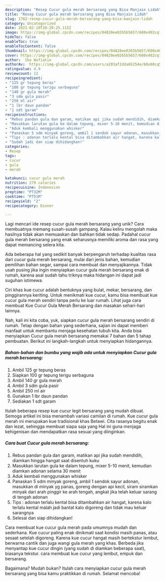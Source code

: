 ```yaml
---
description: "Resep Cucur gula merah bersarang yang Bisa Manjain Lidah"
title: "Resep Cucur gula merah bersarang yang Bisa Manjain Lidah"
slug: 1782-resep-cucur-gula-merah-bersarang-yang-bisa-manjain-lidah
category: Uncategorized
date: 2022-02-10T20:20:25.115Z
image: https://img-global.cpcdn.com/recipes/04820ee0265b5657/680x482cq70/cucur-gula-merah-bersarang-foto-resep-utama.jpg
hideToc: false
enableToc: true
enableTocContent: false
thumbnail: https://img-global.cpcdn.com/recipes/04820ee0265b5657/680x482cq70/cucur-gula-merah-bersarang-foto-resep-utama.jpg
cover: https://img-global.cpcdn.com/recipes/04820ee0265b5657/680x482cq70/cucur-gula-merah-bersarang-foto-resep-utama.jpg
author:  Ike Nofiatin
authorAv:  https://img-global.cpcdn.com/users/a203af2dda65254e/60x60cq50/avatar.jpg
ratingvalue: 4.9
reviewcount: 12
recipeingredient:
- "125 gr tepung beras"
- "100 gr tepung terigu serbaguna"
- "140 gr gula merah"
- "3 sdm gula pasir"
- "250 ml air"
- "1 lbr daun pandan"
- "1 sdt garam"
recipeinstructions:
- "Rebus pandan gula dan garam, matikan api jika sudah mendidih, diamkan hingga hangat saat disentuh kuku"
- "Masukkan larutan gula ke dalam tepung, mixer 5-10 menit, kemudian diamkan adonan selama 30 menit"
- "Aduk kembali menggunakan whisker"
- "Panaskan 5 sdm minyak goreng, ambil 1 sendok sayur adonan, masukkan di minyak yg panas, goreng dengan api kecil, siram siramkan minyak dari arah pinggir ke arah tengah, angkat jika telah keluar sarang di tengah adonan"
- "Tips : adonan terlalu kental bisa ditambahkan air hangat, karena kalo terlalu kental malah jadi bantat kalo digoreng dan tidak mau keluar sarangnya"
- "Sudah jadi dan siap dihidangkan!"
categories:
- Resep
tags:
- cucur
- gula
- merah

katakunci: cucur gula merah 
nutrition: 279 calories
recipecuisine: Indonesian
preptime: "PT32M"
cooktime: "PT51M"
recipeyield: "2"
recipecategory: Dinner

---
```



Lagi mencari ide resep cucur gula merah bersarang yang unik? Cara membuatnya memang susah-susah gampang. Kalau keliru mengolah maka hasilnya tidak akan memuaskan dan bahkan tidak sedap. Padahal cucur gula merah bersarang yang enak seharusnya memiliki aroma dan rasa yang dapat memancing selera kita.


Ada beberapa hal yang sedikit banyak berpengaruh terhadap kualitas rasa dari cucur gula merah bersarang, mulai dari jenis bahan, kemudian pemilihan bahan segar, sampai cara membuat dan menyajikannya. Tidak usah pusing jika ingin menyiapkan cucur gula merah bersarang enak di rumah, karena asal sudah tahu triknya maka hidangan ini dapat jadi suguhan istimewa.

Ciri khas kue cucur adalah bentuknya yang bulat, mekar, bersarang, dan pinggirannya keriting. Untuk menikmati kue cucur, kamu bisa membuat kue cucur gula merah sendiri tanpa perlu ke luar rumah. Lihat juga cara membuat Kue Cucur Gula Merah Bersarang dan masakan sehari-hari lainnya.


Nah, kali ini kita coba, yuk, siapkan cucur gula merah bersarang sendiri di rumah. Tetap dengan bahan yang sederhana, sajian ini dapat memberi manfaat untuk membantu menjaga kesehatan tubuh kita. Anda bisa menyiapkan Cucur gula merah bersarang memakai 7 bahan dan 5 tahap pembuatan. Berikut ini langkah-langkah untuk menyiapkan hidangannya.

<!--inarticleads1-->

##### Bahan-bahan dan bumbu yang wajib ada untuk menyiapkan Cucur gula merah bersarang:

1. Ambil 125 gr tepung beras
1. Siapkan 100 gr tepung terigu serbaguna
1. Ambil 140 gr gula merah
1. Ambil 3 sdm gula pasir
1. Ambil 250 ml air
1. Gunakan 1 lbr daun pandan
1. Sediakan 1 sdt garam


Itulah beberapa resep kue cucur legit bersarang yang mudah dibuat. Semoga artikel ini bisa menambah variasi camilan di rumah. Kue cucur gula merah ini merupakan kue tradisional khas Betawi. Cita rasanya begitu enak dan lezat, sehingga membuat siapa saja yang Hal ini guna menjaga kehigenisan dan mendapatkan rasa sesuai yang diinginkan. 

<!--inarticleads2-->

##### Cara buat Cucur gula merah bersarang:

1. Rebus pandan gula dan garam, matikan api jika sudah mendidih, diamkan hingga hangat saat disentuh kuku
1. Masukkan larutan gula ke dalam tepung, mixer 5-10 menit, kemudian diamkan adonan selama 30 menit
1. Aduk kembali menggunakan whisker
1. Panaskan 5 sdm minyak goreng, ambil 1 sendok sayur adonan, masukkan di minyak yg panas, goreng dengan api kecil, siram siramkan minyak dari arah pinggir ke arah tengah, angkat jika telah keluar sarang di tengah adonan
1. Tips : adonan terlalu kental bisa ditambahkan air hangat, karena kalo terlalu kental malah jadi bantat kalo digoreng dan tidak mau keluar sarangnya
1. Selesai dan siap dihidangkan!

Cara membuat kue cucur gula merah pada umumnya mudah dan sederhana. Kue cucur paling enak dinikmati saat kondisi masih panas, atau sesaat setelah digoreng. Karena kue cucur hangat masih bertekstur lembut, berwarna cantik dan juga wangi gula merah yang khas. Berbeda jika menyantap kue cucur dingin (yang sudah di diamkan beberapa saat), biasanya tekstur. cara membuat kue cucur yang lembut, empuk dan bersarang. 

Bagaimana? Mudah bukan? Itulah cara menyiapkan cucur gula merah bersarang yang bisa kamu praktikkan di rumah. Selamat mencoba!
